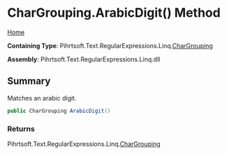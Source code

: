 # CharGrouping\.ArabicDigit\(\) Method

[Home](../../../../../../README.md)

**Containing Type**: Pihrtsoft\.Text\.RegularExpressions\.Linq\.[CharGrouping](../README.md)

**Assembly**: Pihrtsoft\.Text\.RegularExpressions\.Linq\.dll

## Summary

Matches an arabic digit\.

```csharp
public CharGrouping ArabicDigit()
```

### Returns

Pihrtsoft\.Text\.RegularExpressions\.Linq\.[CharGrouping](../README.md)

